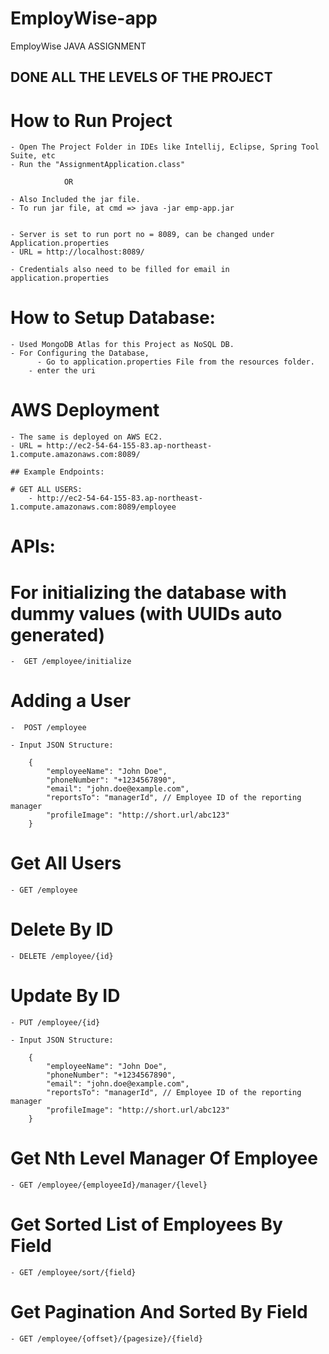 # EmployWise-app
EmployWise JAVA ASSIGNMENT


## DONE ALL THE LEVELS OF THE PROJECT ##


# How to Run Project
    - Open The Project Folder in IDEs like Intellij, Eclipse, Spring Tool Suite, etc
    - Run the "AssignmentApplication.class"

				OR

    - Also Included the jar file.
    - To run jar file, at cmd => java -jar emp-app.jar

    
    - Server is set to run port no = 8089, can be changed under Application.properties
    - URL = http://localhost:8089/

    - Credentials also need to be filled for email in application.properties


# How to Setup Database:
    - Used MongoDB Atlas for this Project as NoSQL DB.
    - For Configuring the Database, 
          - Go to application.properties File from the resources folder.
	    - enter the uri


# AWS Deployment
    - The same is deployed on AWS EC2.
    - URL = http://ec2-54-64-155-83.ap-northeast-1.compute.amazonaws.com:8089/
    
    ## Example Endpoints:

	# GET ALL USERS:
		- http://ec2-54-64-155-83.ap-northeast-1.compute.amazonaws.com:8089/employee


# APIs:
	

   # For initializing the database with dummy values (with UUIDs auto generated)
	
	-  GET /employee/initialize


   # Adding a User

	-  POST /employee

	- Input JSON Structure:
		
		{
  			"employeeName": "John Doe",
  			"phoneNumber": "+1234567890",
  			"email": "john.doe@example.com",
  			"reportsTo": "managerId", // Employee ID of the reporting manager
  			"profileImage": "http://short.url/abc123"
		}
		

   # Get All Users

	- GET /employee


   # Delete By ID

	- DELETE /employee/{id}


   # Update By ID

	- PUT /employee/{id}

	- Input JSON Structure:
		
		{
  			"employeeName": "John Doe",
  			"phoneNumber": "+1234567890",
  			"email": "john.doe@example.com",
  			"reportsTo": "managerId", // Employee ID of the reporting manager
  			"profileImage": "http://short.url/abc123"
		}


   # Get Nth Level Manager Of Employee

	- GET /employee/{employeeId}/manager/{level}


   # Get Sorted List of Employees By Field

	- GET /employee/sort/{field}


   # Get Pagination And Sorted By Field

	- GET /employee/{offset}/{pagesize}/{field}
